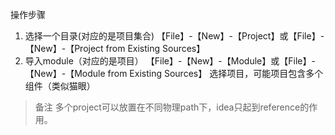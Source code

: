 操作步骤

1. 选择一个目录(对应的是项目集合)
【File】-【New】-【Project】或【File】-【New】-【Project from Existing Sources】
2. 导入module（对应的是项目）
【File】-【New】-【Module】或【File】-【New】-【Module from Existing Sources】
选择项目，可能项目包含多个组件（类似猫眼）

> 备注
多个project可以放置在不同物理path下，idea只起到reference的作用。